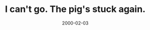 ---
layout: base.njk
title : 'I can&#39;t go. The pig&#39;s stuck again.' 
view_title : 'I can&#39;t go. The pig&#39;s stuck again.' 
year : '2000' 
date : '2000-02-03' 
img_file : '/drawing/icantgo.png' 
html_file : 'icantgo' 
next_html : 'angela.html' 
year_order : '121' 
permalink : "title/{{html_file}}.html"
---